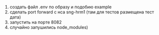 1) создать файл .env по образу и подобию example
2) сделать port forward с нса sng-hrm1 (там для тестов размещена тест дата)
3) запустить на порте 8082
4) случайно запушились node_modules)
